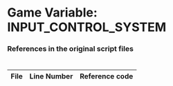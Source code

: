 # Game Variable: INPUT_CONTROL_SYSTEM
### References in the original script files

#

| File | Line Number | Reference code |
| --- | --- | --- |
